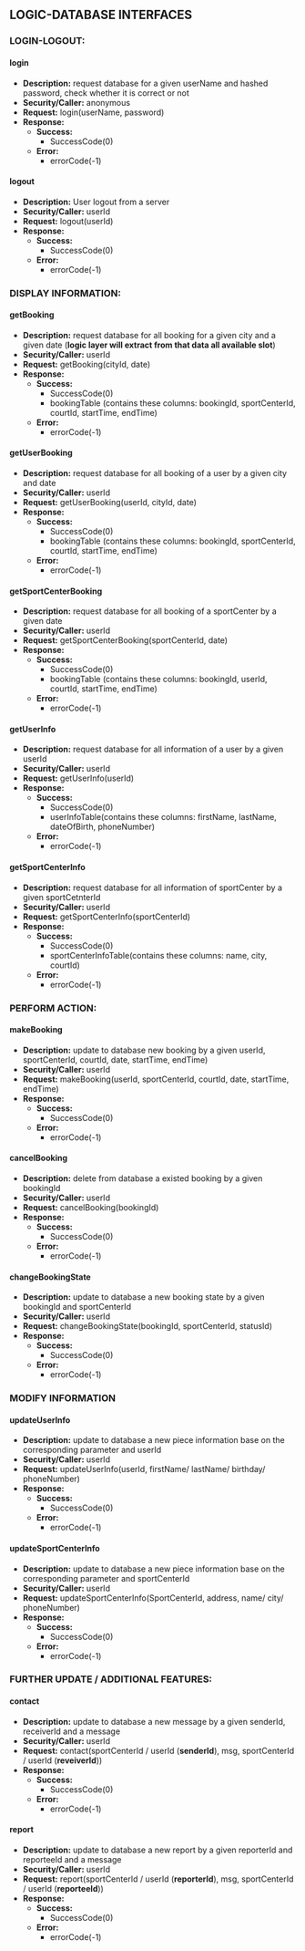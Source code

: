 ## LOGIC-DATABASE INTERFACES
### LOGIN-LOGOUT:
#### login
- **Description:** request database for a given userName and hashed password, check whether it is correct or not
- **Security/Caller:** anonymous
- **Request:** login(userName, password)
- **Response:** 
    + **Success:**
        + SuccessCode(0)
    + **Error:**
        + errorCode(-1)
        
#### logout
- **Description:** User logout from a server
- **Security/Caller:** userId
- **Request:** logout(userId)
- **Response:**
    + **Success:**
        + SuccessCode(0)
    + **Error:**
        + errorCode(-1)
        
### DISPLAY INFORMATION:
#### getBooking
- **Description:** request database for all booking for a given city and a given date (**logic layer will extract from that data all available slot**)
- **Security/Caller:** userId
- **Request:** getBooking(cityId, date)
- **Response:** 
    + **Success:**
        + SuccessCode(0)
        + bookingTable (contains these columns: bookingId, sportCenterId, courtId, startTime, endTime)
    + **Error:**
        + errorCode(-1)
        
#### getUserBooking
 - **Description:** request database for all booking of a user by a given city and date
 - **Security/Caller:** userId
 - **Request:** getUserBooking(userId, cityId, date)
 - **Response:**
     + **Success:**
         + SuccessCode(0)
         + bookingTable (contains these columns: bookingId, sportCenterId, courtId, startTime, endTime)
     + **Error:**
         + errorCode(-1)
         
#### getSportCenterBooking
- **Description:** request database for all booking of a sportCenter by a given date
- **Security/Caller:** userId
- **Request:** getSportCenterBooking(sportCenterId, date)
- **Response:**
    + **Success:**
        + SuccessCode(0)
        + bookingTable (contains these columns: bookingId, userId, courtId, startTime, endTime)
    + **Error:**
        + errorCode(-1)
        
#### getUserInfo
- **Description:** request database for all information of a user by a given userId
- **Security/Caller:** userId
- **Request:** getUserInfo(userId)
- **Response:**
    + **Success:**
        + SuccessCode(0)
        + userInfoTable(contains these columns: firstName, lastName, dateOfBirth, phoneNumber)
    + **Error:**
        + errorCode(-1)
        
#### getSportCenterInfo
- **Description:** request database for all information of sportCenter by a given sportCetnterId
- **Security/Caller:** userId
- **Request:** getSportCenterInfo(sportCenterId)
- **Response:**
    + **Success:**
        + SuccessCode(0)
        + sportCenterInfoTable(contains these columns: name, city, courtId)
    + **Error:**
        + errorCode(-1)
        
### PERFORM ACTION:
#### makeBooking
- **Description:** update to database new booking by a given userId, sportCenterId, courtId, date, startTime, endTime)
- **Security/Caller:** userId
- **Request:** makeBooking(userId, sportCenterId, courtId, date, startTime, endTime)
- **Response:**
    + **Success:**
        + SuccessCode(0)
    + **Error:**
        + errorCode(-1)
        
#### cancelBooking
- **Description:** delete from database a existed booking by a given bookingId
- **Security/Caller:** userId
- **Request:** cancelBooking(bookingId)
- **Response:**
    + **Success:**
        + SuccessCode(0)
    + **Error:**
        + errorCode(-1)
        
#### changeBookingState
- **Description:** update to database a new booking state by a given bookingId and sportCenterId
- **Security/Caller:** userId
- **Request:** changeBookingState(bookingId, sportCenterId, statusId)
- **Response:**
    + **Success:**
        + SuccessCode(0)
    + **Error:**
        + errorCode(-1)
        
### MODIFY INFORMATION
#### updateUserInfo
- **Description:** update to database a new piece information base on the corresponding parameter and userId
- **Security/Caller:** userId
- **Request:** updateUserInfo(userId, firstName/ lastName/ birthday/ phoneNumber)
- **Response:**
    + **Success:**
        + SuccessCode(0)
    + **Error:**
        + errorCode(-1)
        
#### updateSportCenterInfo
- **Description:** update to database a new piece information base on the corresponding parameter and sportCenterId
- **Security/Caller:** userId
- **Request:** updateSportCenterInfo(SportCenterId, address, name/ city/ phoneNumber)
- **Response:**
    + **Success:**
        + SuccessCode(0)
    + **Error:**
        + errorCode(-1)
        
### FURTHER UPDATE / ADDITIONAL FEATURES:
#### contact
- **Description:** update to database a new message by a given senderId, receiverId and a message
- **Security/Caller:** userId
- **Request:** contact(sportCenterId / userId (**senderId**), msg, sportCenterId / userId (**reveiverId**))
- **Response:**
    + **Success:**
        + SuccessCode(0)
    + **Error:**
        + errorCode(-1)
        
#### report
- **Description:** update to database a new report by a given reporterId and reporteeId and a message
- **Security/Caller:** userId
- **Request:** report(sportCenterId / userId (**reporterId**), msg, sportCenterId / userId (**reporteeId**))
- **Response:**
    + **Success:**
        + SuccessCode(0)
    + **Error:**
        + errorCode(-1)
        
